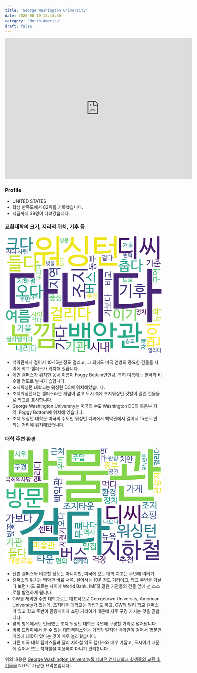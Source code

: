 ```yaml
---
title: 'George Washington University'
date: 2020-08-19 13:14:36
category: 'North-America'
draft: false
---
```


<iframe
width="600"
height="450"
frameborder="0" style="border:0"
src="https://www.google.com/maps/embed/v1/place?key=AIzaSyC9e1AME-pVmWC4hBpFdu5S4dKzyepa3HQ&q=George+Washington+University&center=38.8997145,-77.04859920000001&zoom=14" allowfullscreen>
</iframe>

### Profile

* UNITED STATES
* 학생 만족도에서 82위를 기록했습니다.
* 지금까지 39명이 다녀갔습니다. 

### 교환대학의 크기, 지리적 위치, 기후 등

![gen_info-WordCloud](../univ_wordclouds_okt/gen_info/US000071_gen_info_okt.png)

* 백악관까지 걸어서 10-15분 정도 걸리고, 그 외에도 미국 연방의 중요한 건물들 사이에 학교 캠퍼스가 위치해 있습니다.
* 메인 캠퍼스가 위치한 동네 이름이 Foggy Bottom인만큼, 특히 여름에는 한국과 비슷할 정도로 날씨가 습합니다.
* 조지워싱턴 대학교는 워싱턴 DC에 위치해있습니다.
* 조지워싱턴대는 캠퍼스라는 개념이 없고 도시 속에 조지워싱턴 깃발이 걸린 건물들로 학교를 표시합니다.
* George Washington University는 미국의 수도 Washington DC의 북동부 지역, Foggy Bottom에 위치해 있습니다.
* 조지 워싱턴 대학은 미국의 수도인 워싱턴 디씨에서 백악관에서 걸어서 15분도 안 되는 거리에 위치해있습니다.


### 대학 주변 환경

![env_info-WordCloud](../univ_wordclouds_okt/env_info/US000071_env_info_okt.png)

* 신촌 캠퍼스와 비교할 정도는 아니지만, 미국에 있는 대학 치고는 주변에 여러가.
* 캠퍼스의 위치는 백악관 바로 서쪽, 걸어서는 10분 정도 거리이고, 학교 주변을 거닐다 보면 나도 모르는 사이에 World Bank, IMF와 같은 기관들의 건물 앞에 선 스스로를 발견하게 됩니다.
* GW를 제외한 주변 대학교로는 대표적으로 Georgetown University, American University가 있는데, 조지타운 대학교는 가깝기도 하고, GW와 달리 학교 캠퍼스가 있고 학교 주변이 관광지이자 쇼핑 거리이기 때문에 자주 구경 가시는 것을 권합니다.
* 앞의 항목에서도 언급했듯 조지 워싱턴 대학은 주변에 구경할 거리로 넘쳐납니다.
* 비록 드라마에서 볼 수 있는 대학캠퍼스와는 거리가 멀지만 백악관이 걸어서 15분인 거리에 대학이 있다는 것이 매우 놀라웠습니다.
* 다른 미국 대학 캠퍼스들과 달리 지하철 역도 캠퍼스와 매우 가깝고, 도시이기 때문에 걸어서 또는 지하철을 이용하여 다니기 편리합니다.


위의 내용은 [George Washington University를 다녀온 연세대학교 학생들의 교환 후기들을](http://oia.yonsei.ac.kr/partner/expReport.asp?ucode=US000071&bgbn=A) NLP로 가공한 요약본입니다. 
